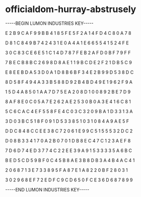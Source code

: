 # officialdom-hurray-abstrusely

-----BEGIN LUMON INDUSTRIES KEY-----

E 2 B 9 C A F 9 9 B B 4 1 8 5 F E 5 F 2 A 1 4 F D 4 C 8 0 A 7 8

D 8 1 C 8 4 9 B 7 4 2 4 3 1 E 0 A 4 A 1 E 6 6 5 5 4 1 5 2 4 F E

3 0 C 8 3 C E 6 E 5 1 C 1 4 D 7 8 7 F E B 2 A F D 0 B F 7 9 F F

7 B E C B 8 B C 2 6 9 8 D 8 A E 1 1 9 B C D E 2 F 2 1 D B 5 C 9

E 8 E E B D A 5 3 D 0 A 1 D 8 B 6 B F 3 4 E 2 B 9 9 D 5 3 8 D C

8 D 5 8 F 4 9 4 A 3 3 B 5 8 8 D 9 2 B 4 B D 4 9 E 1 9 6 2 F 9 A

1 5 D 4 A 8 5 0 1 A A 7 D 7 5 E A 2 0 8 D 1 0 0 8 9 2 B E 7 D 9

8 A F 8 E 0 C 0 5 A 7 E 2 6 2 A E 2 5 3 0 B 0 A 3 E 4 1 6 C 8 1

5 C 6 C A C 4 E F 5 5 8 F E 4 C 0 3 C 3 2 0 9 B A 1 D 3 3 1 3 A

3 D 0 3 B C 5 1 8 F 0 9 1 D 5 3 3 8 5 1 0 3 1 0 8 4 A 9 A E 5 F

D D C 8 4 8 C C E E 3 8 C 7 2 0 6 1 E 9 9 C 5 1 5 5 5 3 2 D C 2

D 0 8 B 3 3 4 1 7 0 A 2 B 0 7 0 1 D B 8 E C 4 7 C 1 2 3 A E F 8

7 D 6 D 7 4 E D 3 7 7 4 C 2 2 E E 3 9 A 9 1 5 3 3 3 3 5 A 6 B C

B E D 5 C D 5 9 B F 0 C 4 5 B 8 A E 3 B 8 D B 3 A 4 B 4 A C 4 1

2 0 6 8 7 1 3 E 7 3 3 8 9 5 F A 8 7 E 1 A 8 2 2 0 B F 2 8 0 3 1

3 0 2 9 6 8 E F 7 2 E D F C 9 C D 6 5 0 F C E 3 6 D 6 8 7 8 9 9

-----END LUMON INDUSTRIES KEY-----
